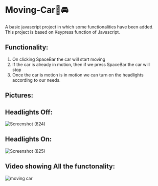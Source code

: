# Moving-Car🚗🚘

A basic javascript project in which some functionalities have been added. This project is based on Keypress function of Javascript.

## Functionality:
1) On clicking SpaceBar the car will start moving
2) If the car is already in motion, then if we press SpaceBar the car will stop
3) Once the car is motion is in motion we can turn on the headlights according to our needs.

## Pictures:

## Headlights Off:

![Screenshot (824)](https://user-images.githubusercontent.com/68632303/106100263-0ac05c00-6162-11eb-8499-a0d3712f0f6f.png)

## Headlights On:

![Screenshot (825)](https://user-images.githubusercontent.com/68632303/106100470-6ab70280-6162-11eb-88c3-84ca38ecd184.png)

## Video showing All the functonality:

![moving car](https://user-images.githubusercontent.com/68632303/106104354-583fc780-6168-11eb-9d09-1de8c2d89e51.gif)



